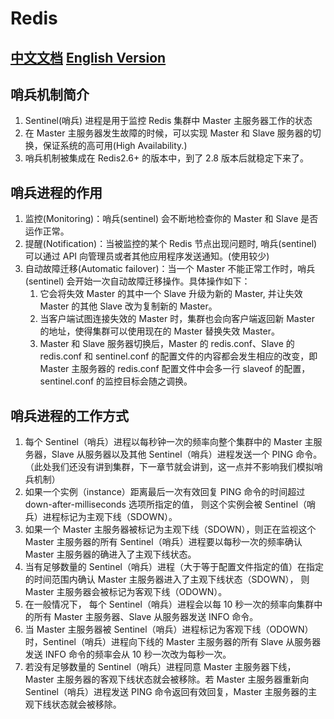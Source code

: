 # Redis

## [中文文档](http://redisdoc.com/topic/sentinel.html) [English Version](http://redis.io/topics/sentinel)

## 哨兵机制简介

1. Sentinel(哨兵) 进程是用于监控 Redis 集群中 Master 主服务器工作的状态
1. 在 Master 主服务器发生故障的时候，可以实现 Master 和 Slave 服务器的切换，保证系统的高可用(High Availability.)
1. 哨兵机制被集成在 Redis2.6+ 的版本中，到了 2.8 版本后就稳定下来了。

## 哨兵进程的作用

1. 监控(Monitoring)：哨兵(sentinel) 会不断地检查你的 Master 和 Slave 是否运作正常。
1. 提醒(Notification)：当被监控的某个 Redis 节点出现问题时, 哨兵(sentinel) 可以通过 API 向管理员或者其他应用程序发送通知。(使用较少)
1. 自动故障迁移(Automatic failover)：当一个 Master 不能正常工作时，哨兵(sentinel) 会开始一次自动故障迁移操作。具体操作如下：
   1. 它会将失效 Master 的其中一个 Slave 升级为新的 Master, 并让失效 Master 的其他 Slave 改为复制新的 Master。
   1. 当客户端试图连接失效的 Master 时，集群也会向客户端返回新 Master 的地址，使得集群可以使用现在的 Master 替换失效 Master。
   1. Master 和 Slave 服务器切换后，Master 的 redis.conf、Slave 的 redis.conf 和 sentinel.conf 的配置文件的内容都会发生相应的改变，即 Master 主服务器的 redis.conf 配置文件中会多一行 slaveof 的配置，sentinel.conf 的监控目标会随之调换。

## 哨兵进程的工作方式

1. 每个 Sentinel（哨兵）进程以每秒钟一次的频率向整个集群中的 Master 主服务器，Slave 从服务器以及其他 Sentinel（哨兵）进程发送一个 PING 命令。（此处我们还没有讲到集群，下一章节就会讲到，这一点并不影响我们模拟哨兵机制）
1. 如果一个实例（instance）距离最后一次有效回复 PING 命令的时间超过 down-after-milliseconds 选项所指定的值， 则这个实例会被 Sentinel（哨兵）进程标记为主观下线（SDOWN）。
1. 如果一个 Master 主服务器被标记为主观下线（SDOWN），则正在监视这个 Master 主服务器的所有 Sentinel（哨兵）进程要以每秒一次的频率确认 Master 主服务器的确进入了主观下线状态。
1. 当有足够数量的 Sentinel（哨兵）进程（大于等于配置文件指定的值）在指定的时间范围内确认 Master 主服务器进入了主观下线状态（SDOWN）， 则 Master 主服务器会被标记为客观下线（ODOWN）。
1. 在一般情况下， 每个 Sentinel（哨兵）进程会以每 10 秒一次的频率向集群中的所有 Master 主服务器、Slave 从服务器发送 INFO 命令。
1. 当 Master 主服务器被 Sentinel（哨兵）进程标记为客观下线（ODOWN）时，Sentinel（哨兵）进程向下线的 Master 主服务器的所有 Slave 从服务器发送 INFO 命令的频率会从 10 秒一次改为每秒一次。
1. 若没有足够数量的 Sentinel（哨兵）进程同意 Master 主服务器下线， Master 主服务器的客观下线状态就会被移除。若 Master 主服务器重新向 Sentinel（哨兵）进程发送 PING 命令返回有效回复，Master 主服务器的主观下线状态就会被移除。
